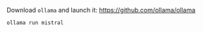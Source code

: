 Download `ollama` and launch it:
<https://github.com/ollama/ollama>

```bash
ollama run mistral
```

